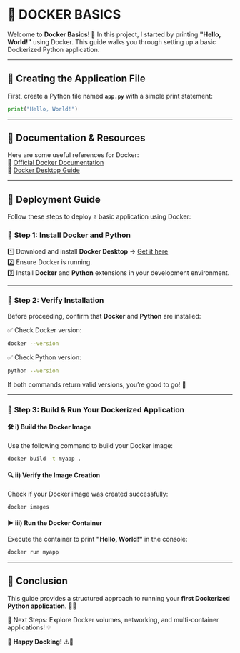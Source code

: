 # 🐳 **DOCKER BASICS**  

Welcome to **Docker Basics**! 🚀 In this project, I started by printing **"Hello, World!"** using Docker. This guide walks you through setting up a basic Dockerized Python application.  

---

## 📂 **Creating the Application File**  
First, create a Python file named **`app.py`** with a simple print statement:  

```python
print("Hello, World!")
```

---

## 📖 **Documentation & Resources**  
Here are some useful references for Docker:  
🔹 [Official Docker Documentation](https://docs.docker.com/)  
🔹 [Docker Desktop Guide](https://docs.docker.com/desktop/)  

---

## 🚀 **Deployment Guide**  

Follow these steps to deploy a basic application using Docker:  

### 🔹 **Step 1: Install Docker and Python**  
1️⃣ Download and install **Docker Desktop** → [Get it here](https://www.docker.com/products/docker-desktop/)  
2️⃣ Ensure Docker is running.  
3️⃣ Install **Docker** and **Python** extensions in your development environment.  

---

### 🔹 **Step 2: Verify Installation**  
Before proceeding, confirm that **Docker** and **Python** are installed:  

✅ Check Docker version:  
```bash
docker --version 
```  

✅ Check Python version:  
```bash
python --version 
```  

If both commands return valid versions, you’re good to go! 🎉  

---

### 🔹 **Step 3: Build & Run Your Dockerized Application**  

#### **🛠️ i) Build the Docker Image**  
Use the following command to build your Docker image:  
```bash
docker build -t myapp .
```  

#### **🔍 ii) Verify the Image Creation**  
Check if your Docker image was created successfully:  
```bash
docker images
```  

#### **▶️ iii) Run the Docker Container**  
Execute the container to print **"Hello, World!"** in the console:  
```bash
docker run myapp
```  

---

## 🎯 **Conclusion**  
This guide provides a structured approach to running your **first Dockerized Python application**. 🐳✨  

🔹 Next Steps: Explore Docker volumes, networking, and multi-container applications! 💡  

🚀 **Happy Docking!** ⚓🌊  


